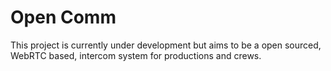 # Open Comm

This project is currently under development but aims to be a open sourced, WebRTC based,
intercom system for productions and crews.

